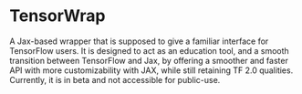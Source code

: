 # TensorWrap
 A Jax-based wrapper that is supposed to give a familiar interface for TensorFlow users.
 It is designed to act as an education tool, and a smooth transition between TensorFlow and Jax, by offering a smoother and faster API with more customizability with JAX, while still retaining TF 2.0 qualities.
 Currently, it is in beta and not accessible for public-use.